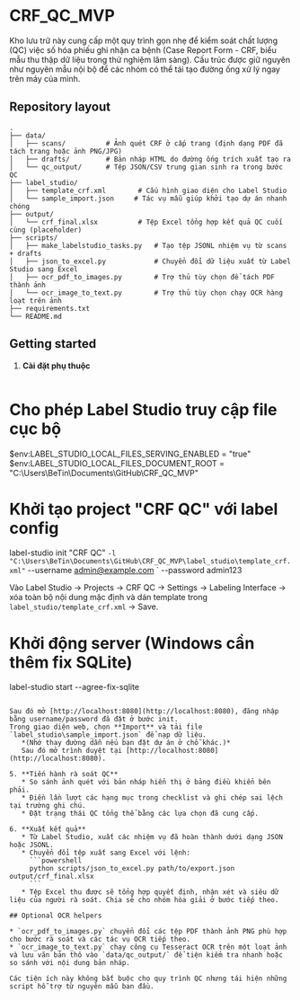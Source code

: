 # CRF_QC_MVP

Kho lưu trữ này cung cấp một quy trình gọn nhẹ để kiểm soát chất lượng (QC) việc số hóa phiếu ghi nhận ca bệnh (Case Report Form - CRF, biểu mẫu thu thập dữ liệu trong thử nghiệm lâm sàng). Cấu trúc được giữ nguyên như nguyên mẫu nội bộ để các nhóm có thể tái tạo đường ống xử lý ngay trên máy của mình.

## Repository layout

```
.
├── data/
│   ├── scans/          # Ảnh quét CRF ở cấp trang (định dạng PDF đã tách trang hoặc ảnh PNG/JPG)
│   ├── drafts/         # Bản nháp HTML do đường ống trích xuất tạo ra
│   └── qc_output/      # Tệp JSON/CSV trung gian sinh ra trong bước QC
├── label_studio/
│   ├── template_crf.xml        # Cấu hình giao diện cho Label Studio
│   └── sample_import.json     # Tác vụ mẫu giúp khởi tạo dự án nhanh chóng
├── output/
│   └── crf_final.xlsx          # Tệp Excel tổng hợp kết quả QC cuối cùng (placeholder)
├── scripts/
│   ├── make_labelstudio_tasks.py   # Tạo tệp JSONL nhiệm vụ từ scans + drafts
│   ├── json_to_excel.py            # Chuyển đổi dữ liệu xuất từ Label Studio sang Excel
│   ├── ocr_pdf_to_images.py        # Trợ thủ tùy chọn để tách PDF thành ảnh
│   └── ocr_image_to_text.py        # Trợ thủ tùy chọn chạy OCR hàng loạt trên ảnh
├── requirements.txt
└── README.md
```

## Getting started

1. **Cài đặt phụ thuộc**
   ```powershell
# Cho phép Label Studio truy cập file cục bộ
$env:LABEL_STUDIO_LOCAL_FILES_SERVING_ENABLED = "true"
$env:LABEL_STUDIO_LOCAL_FILES_DOCUMENT_ROOT = "C:\Users\BeTin\Documents\GitHub\CRF_QC_MVP"

# Khởi tạo project "CRF QC" với label config
label-studio init "CRF QC" `
  -l "C:\Users\BeTin\Documents\GitHub\CRF_QC_MVP\label_studio\template_crf.xml" `
  --username admin@example.com `
  --password admin123


Vào Label Studio → Projects → CRF QC → Settings → Labeling Interface → 
xóa toàn bộ nội dung mặc định và dán template trong `label_studio/template_crf.xml` → Save.
# Khởi động server (Windows cần thêm fix SQLite)
label-studio start --agree-fix-sqlite
```

Sau đó mở [http://localhost:8080](http://localhost:8080), đăng nhập bằng username/password đã đặt ở bước init.  
Trong giao diện web, chọn **Import** và tải file `label_studio\sample_import.json` để nạp dữ liệu.
   *(Nhớ thay đường dẫn nếu bạn đặt dự án ở chỗ khác.)*  
   Sau đó mở trình duyệt tại [http://localhost:8080](http://localhost:8080).

5. **Tiến hành rà soát QC**
   * So sánh ảnh quét với bản nháp hiển thị ở bảng điều khiển bên phải.
   * Điền lần lượt các hạng mục trong checklist và ghi chép sai lệch tại trường ghi chú.
   * Đặt trạng thái QC tổng thể bằng các lựa chọn đã cung cấp.

6. **Xuất kết quả**
   * Từ Label Studio, xuất các nhiệm vụ đã hoàn thành dưới dạng JSON hoặc JSONL.
   * Chuyển đổi tệp xuất sang Excel với lệnh:
     ```powershell
     python scripts/json_to_excel.py path/to/export.json output/crf_final.xlsx
     ```
   * Tệp Excel thu được sẽ tổng hợp quyết định, nhận xét và siêu dữ liệu của người rà soát. Chia sẻ cho nhóm hòa giải ở bước tiếp theo.

## Optional OCR helpers

* `ocr_pdf_to_images.py` chuyển đổi các tệp PDF thành ảnh PNG phù hợp cho bước rà soát và các tác vụ OCR tiếp theo.
* `ocr_image_to_text.py` chạy công cụ Tesseract OCR trên một loạt ảnh và lưu văn bản thô vào `data/qc_output/` để tiện kiểm tra nhanh hoặc so sánh với nội dung bản nháp.

Các tiện ích này không bắt buộc cho quy trình QC nhưng tái hiện những script hỗ trợ từ nguyên mẫu ban đầu.
